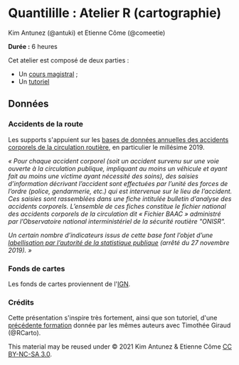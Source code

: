 # Quantilille : Atelier R (cartographie) 

Kim Antunez (@antuki) et Etienne Côme (@comeetie)

**Durée :** 6 heures

Cet atelier est composé de deux parties :

- Un [cours magistral](https://comeetie.github.io/quantilille/lecture/lecture.html) ;
- Un [tutoriel](https://comeetie.github.io/quantilille/exercises/exercices.html)  

## Données

### Accidents de la route

Les supports s'appuient sur les 
[bases de données annuelles des accidents corporels de la circulation routière](https://www.data.gouv.fr/fr/datasets/bases-de-donnees-annuelles-des-accidents-corporels-de-la-circulation-routiere-annees-de-2005-a-2019/), en particulier le millésime 2019. 

*« Pour chaque accident corporel (soit un accident survenu sur une voie ouverte à la circulation publique, impliquant au moins un véhicule et ayant fait au moins une victime ayant nécessité des soins), des saisies d’information décrivant l’accident sont effectuées par l’unité des forces de l’ordre (police, gendarmerie, etc.) qui est intervenue sur le lieu de l’accident. Ces saisies sont rassemblées dans une fiche intitulée bulletin d’analyse des accidents corporels. L’ensemble de ces fiches constitue le fichier national des accidents corporels de la circulation dit « Fichier BAAC » administré par l’Observatoire national interministériel de la sécurité routière "ONISR".*

*Un certain nombre d’indicateurs issus de cette base font l’objet d’une [labellisation par l’autorité de la statistique publique](https://www.onisr.securite-routiere.gouv.fr/outils-statistiques/indicateurs-labellises) (arrêté du 27 novembre 2019). »*

### Fonds de cartes

Les fonds de cartes proviennent de l'[IGN](https://geoservices.ign.fr/documentation/diffusion/telechargement-donnees-libres.html#contoursiris).

### Crédits

Cette présentation s'inspire très fortement, ainsi que son tutoriel, d'une [précédente formation](https://github.com/comeetie/satRday) donnée par les mêmes auteurs avec Timothée Giraud (@RCarto). 

This material may be reused under © 2021 Kim Antunez & Etienne Côme [CC BY-NC-SA 3.0](https://creativecommons.org/licenses/by-nc-sa/3.0/).

